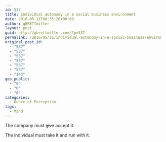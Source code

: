 ```yaml
---
id: 537
title: Individual autonomy in a social business environment
date: 2016-05-11T06:35:26+00:00
author: gBRETTmiller
layout: post
guid: http://gbrettmiller.com/?p=537
permalink: /2016/05/11/individual-autonomy-in-a-social-business-environment/
original_post_id:
  - "537"
  - "537"
  - "537"
  - "537"
  - "537"
  - "537"
  - "143"
geo_public:
  - "0"
  - "0"
  - "0"
categories:
  - Ounce of Perception
tags:
  - Mind
---
```

The company must <del>give</del> accept it.

The individual must take it and run with it.